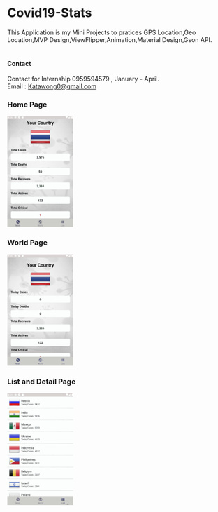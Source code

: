 # Covid19-Stats
This Application is my Mini Projects to pratices GPS Location,Geo Location,MVP Design,ViewFlipper,Animation,Material Design,Gson API.
<br/>
<br/>
#### Contact
Contact for Internship 0959594579 , January - April.
<br/>
Email : Katawong0@gmail.com
<br/>

### Home Page

<img src="/resource/home_fragment.gif" style="width: 30%;">

### World Page

<img src="/resource/world_fragment.gif" style="width: 30%;">


### List and Detail Page

<img src="/resource/list_fragment.gif" style="width: 30%;">
